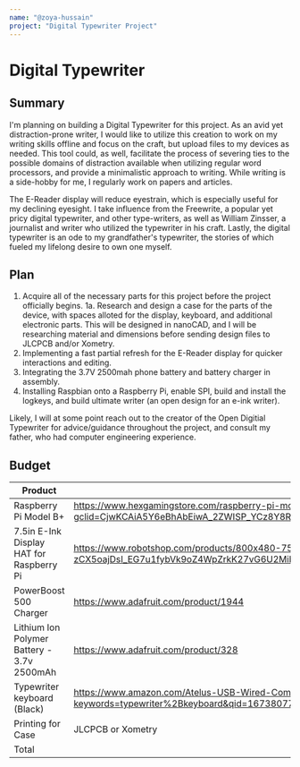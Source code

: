 ```yaml
---
name: "@zoya-hussain"
project: "Digital Typewriter Project"
---
```


# Digital Typewriter

## Summary
I'm planning on building a Digital Typewriter for this project. As an avid yet distraction-prone writer, I would like to utilize this creation to work on my writing skills offline and focus on the craft, but upload files to my devices as needed. This tool could, as well, facilitate the process of severing ties to the possible domains of distraction available when utilizing regular word processors, and provide a minimalistic approach to writing. While writing is a side-hobby for me, I regularly work on papers and articles. 

The E-Reader display will reduce eyestrain, which is especially useful for my declining eyesight. I take influence from the Freewrite, a popular yet pricy digital typewriter, and other type-writers, as well as William Zinsser, a journalist and writer who utilized the typewriter in his craft. Lastly, the digital typewriter is an ode to my grandfather's typewriter, the stories of which fueled my lifelong desire to own one myself. 

## Plan
1. Acquire all of the necessary parts for this project before the project officially begins. 
  1a. Research and design a case for the parts of the device, with spaces alloted for the display, keyboard, and additional electronic parts. This will be designed in nanoCAD, and I will be researching material and dimensions before sending design files to JLCPCB and/or Xometry.
2. Implementing a fast partial refresh for the E-Reader display for quicker interactions and editing. 
3. Integrating the 3.7V 2500mah phone battery and battery charger in assembly.
4. Installing Raspbian onto a Raspberry Pi, enable SPI, build and install the logkeys, and build ultimate writer (an open design for an e-ink writer).

Likely, I will at some point reach out to the creator of the Open Digitial Typewriter for advice/guidance throughout the project, and consult my father, who had computer engineering experience.

## Budget

| Product         | Supplier/Link                         | Cost   |
| --------------- | ------------------------------------- | ------ |
| Raspberry Pi Model B+ | https://www.hexgamingstore.com/raspberry-pi-model-b-b-plus-512mb-computer-board?gclid=CjwKCAiA5Y6eBhAbEiwA_2ZWISP_YCz8Y8RHVR8ro_Pezbuo0oSuc5yEPE5N8iQ3l3thR8yngDrGYxoCHFEQAvD_BwE | $37.85 |
| 7.5in E-Ink Display HAT for Raspberry Pi | https://www.robotshop.com/products/800x480-75-inch-e-ink-display-hat-raspberry-pi?srsltid=AeTuncoMBhB3s-zCX5oajDsI_EG7u1fybVk9oZ4WpZrkK27vG6U2MibPr-k | $83.74 |
| PowerBoost 500 Charger | https://www.adafruit.com/product/1944 | $32.86 |
| Lithium Ion Polymer Battery - 3.7v 2500mAh | https://www.adafruit.com/product/328 | $31.76 |
| Typewriter keyboard (Black) | https://www.amazon.com/Atelus-USB-Wired-Computer-Keyboard/dp/B0B2164HXH/ref=sr_1_18?keywords=typewriter%2Bkeyboard&qid=1673807726&sr=8-18&th=1 | $30.00 |
| Printing for Case | JLCPCB or Xometry | Allotting $30.00 |
| Total | | $246.22 |

